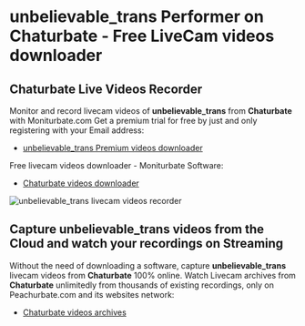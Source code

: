 # unbelievable_trans Performer on Chaturbate - Free LiveCam videos downloader

## Chaturbate Live Videos Recorder

Monitor and record livecam videos of **unbelievable_trans** from **Chaturbate** with Moniturbate.com
Get a premium trial for free by just and only registering with your Email address:
* [unbelievable_trans Premium videos downloader](https://moniturbate.com/request-demo-licence-key.html)

Free livecam videos downloader - Moniturbate Software:
* [Chaturbate videos downloader](https://moniturbate.com/moniturbate-download-software.html)

![unbelievable_trans livecam videos recorder](https://peachurnet.com/templates/moniturbate-software.png)


## Capture unbelievable_trans videos from the Cloud and watch your recordings on Streaming

Without the need of downloading a software, capture **unbelievable_trans** livecam videos from **Chaturbate** 100% online.
Watch Livecam archives from **Chaturbate** unlimitedly from thousands of existing recordings, only on Peachurbate.com and its websites network:
* [Chaturbate videos archives](https://peachurnet.com/)